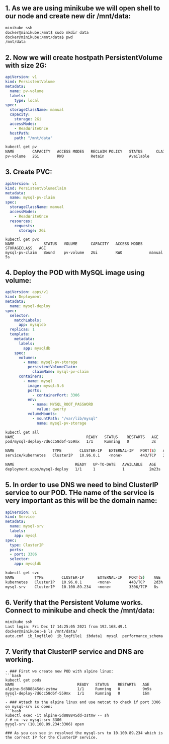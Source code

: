## 1. As we are using minikube we will open shell to our node and create new dir /mnt/data:
```bash
minikube ssh
docker@minikube:/mnt$ sudo mkdir data
docker@minikube:/mnt/data$ pwd
/mnt/data
```
## 2. Now we will create hostpath PersistentVolume with size 2G:
```YAML
apiVersion: v1
kind: PersistentVolume
metadata:
  name: pv-volume
  labels:
    type: local
spec:
  storageClassName: manual
  capacity:
    storage: 2Gi
  accessModes:
    - ReadWriteOnce
  hostPath:
    path: "/mnt/data"
```
```bash
kubectl get pv
NAME        CAPACITY   ACCESS MODES   RECLAIM POLICY   STATUS      CLAIM   STORAGECLASS   REASON   AGE
pv-volume   2Gi        RWO            Retain           Available           manual                  13s
```
## 3. Create PVC:
```YAML
apiVersion: v1
kind: PersistentVolumeClaim
metadata:
  name: mysql-pv-claim
spec:
  storageClassName: manual
  accessModes:
    - ReadWriteOnce
  resources:
    requests:
      storage: 2Gi
```
```
kubectl get pvc
NAME             STATUS   VOLUME      CAPACITY   ACCESS MODES   STORAGECLASS   AGE
mysql-pv-claim   Bound    pv-volume   2Gi        RWO            manual         5s
```
## 4. Deploy the POD with MySQL image using volume:
```YAML
apiVersion: apps/v1
kind: Deployment
metadata:
  name: mysql-deploy
spec:
  selector:
    matchLabels:
      app: mysqldb
  replicas: 1
  template:
    metadata:
      labels:
        app: mysqldb
    spec:
      volumes:
        - name: mysql-pv-storage
          persistentVolumeClaim:
            claimName: mysql-pv-claim
      containers:
        - name: mysql
          image: mysql:5.6
          ports:
            - containerPort: 3306
          env:
            - name: MYSQL_ROOT_PASSWORD
              value: qwerty
          volumeMounts:
            - mountPath: "/var/lib/mysql"
              name: mysql-pv-storage
```
```bash
kubectl get all
NAME                                READY   STATUS    RESTARTS   AGE
pod/mysql-deploy-7d6cc58d6f-559mx   1/1     Running   0          3s

NAME                 TYPE        CLUSTER-IP   EXTERNAL-IP   PORT(S)   AGE
service/kubernetes   ClusterIP   10.96.0.1    <none>        443/TCP   2d3h

NAME                           READY   UP-TO-DATE   AVAILABLE   AGE
deployment.apps/mysql-deploy   1/1     1            1           2m23s
```
## 5. In order to use DNS we need to bind ClusterIP service to our POD. THe name of the service is very important as this will be the domain name:
```YAML
apiVersion: v1
kind: Service
metadata:
  name: mysql-srv
  labels:
    app: mysql
spec:
  type: ClusterIP 
  ports:
  - port: 3306
  selector:
    app: mysqldb
```
```bash
kubectl get svc
NAME         TYPE        CLUSTER-IP      EXTERNAL-IP   PORT(S)    AGE
kubernetes   ClusterIP   10.96.0.1       <none>        443/TCP    2d3h
mysql-srv    ClusterIP   10.100.89.234   <none>        3306/TCP   8s
```
## 6. Verify that the Persistent Volume works. Connect to minikube and check the /mnt/data:
```bash
minikube ssh
Last login: Fri Dec 17 14:25:05 2021 from 192.168.49.1
docker@minikube:~$ ls /mnt/data/
auto.cnf  ib_logfile0  ib_logfile1  ibdata1  mysql  performance_schema
```
## 7. Verify that ClusterIP service and DNS are working.
    - ### First we create new POD with alpine linux:
    ```bash
    kubectl get pods
    NAME                            READY   STATUS    RESTARTS   AGE
    alpine-5d888845dd-zstmw         1/1     Running   0          9m5s
    mysql-deploy-7d6cc58d6f-559mx   1/1     Running   0          16m
    ```
    - ### Attach to the alpine linux and use netcat to check if port 3306 on mysql-srv is open:
    ```bash
    kubectl exec -it alpine-5d888845dd-zstmw -- sh
    / # nc -vz mysql-srv 3306
    mysql-srv (10.100.89.234:3306) open
    ```
    ### As you can see in resolved the mysql-srv to 10.100.89.234 which is the correct IP for the ClusterIP service.